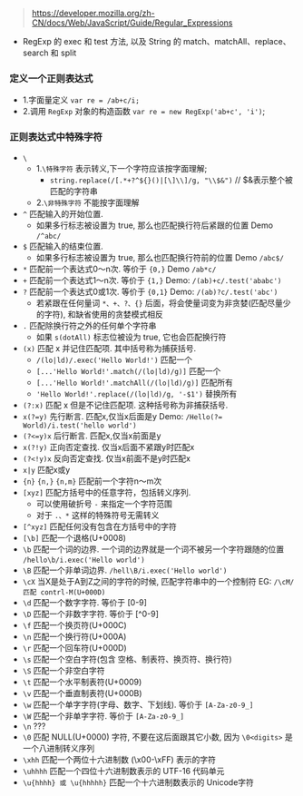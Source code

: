 > https://developer.mozilla.org/zh-CN/docs/Web/JavaScript/Guide/Regular_Expressions
- RegExp 的 exec 和 test 方法, 以及 String 的 match、matchAll、replace、search 和 split

### 定义一个正则表达式
- 1.字面量定义 `var re = /ab+c/i;`
- 2.调用 `RegExp` 对象的构造函数 `var re = new RegExp('ab+c', 'i')`;

### 正则表达式中特殊字符
- `\`
  - 1.`\特殊字符` 表示转义,下一个字符应该按字面理解;
    - `string.replace(/[.*+?^${}()|[\]\\]/g, "\\$&")` // $&表示整个被匹配的字符串
  - 2.`\非特殊字符` 不能按字面理解
- `^` 匹配输入的开始位置.
	- 如果多行标志被设置为 true, 那么也匹配换行符后紧跟的位置 Demo `/^abc/`
- `$` 匹配输入的结束位置.
	- 如果多行标志被设置为 true, 那么也匹配换行符前的位置 Demo `/abc$/`
- `*` 匹配前一个表达式0～n次. 等价于 `{0,}` Demo `/ab*c/`
- `+` 匹配前一个表达式1～n次. 等价于 `{1,}` Demo: `/(ab)+c/.test('ababc')`
- `?` 匹配前一个表达式0或1次. 等价于 `{0,1}` Demo: `/(ab)?c/.test('abc')`
	- 若紧跟在任何量词 `*、+、?、{}` 后面，将会使量词变为非贪婪(匹配尽量少的字符), 和缺省使用的贪婪模式相反
- `.` 匹配除换行符之外的任何单个字符串
	- 如果 `s(dotAll)` 标志位被设为 true, 它也会匹配换行符
- `(x)` 匹配 x 并记住匹配项. 其中括号称为捕获括号.
	- `/(lo|ld)/.exec('Hello World!')` 匹配一个
	- `[...'Hello World!'.match(/(lo|ld)/g)]` 匹配一个
	- `[...'Hello World!'.matchAll(/(lo|ld)/g)]` 匹配所有
	- `'Hello World!'.replace(/(lo|ld)/g, '-$1')` 替换所有
- `(?:x)` 匹配 x 但是不记住匹配项. 这种括号称为非捕获括号.
- `x(?=y)` 先行断言. 匹配x,仅当x后面是y Demo: `/Hello(?= World)/i.test('hello world')`
- `(?<=y)x` 后行断言. 匹配x,仅当x前面是y
- `x(?!y)` 正向否定查找. 仅当x后面不紧跟y时匹配x
- `(?<!y)x` 反向否定查找. 仅当x前面不是y时匹配x
- `x|y` 匹配x或y
- `{n}` `{n,}` `{n,m}` 匹配前一个字符n～m次
- `[xyz]` 匹配方括号中的任意字符，包括转义序列.
	- 可以使用破折号 `-` 来指定一个字符范围
	- 对于 `.、*` 这样的特殊符号无需转义
- `[^xyz]` 匹配任何没有包含在方括号中的字符
- `[\b]` 匹配一个退格(U+0008)
- `\b` 匹配一个词的边界. 一个词的边界就是一个词不被另一个字符跟随的位置 `/hello\b/i.exec('Hello world')`
- `\B` 匹配一个非单词边界. `/hell\B/i.exec('Hello world')`
- `\cX` 当X是处于A到Z之间的字符的时候, 匹配字符串中的一个控制符 EG: `/\cM/ 匹配 contrl-M(U+000D)`
- `\d` 匹配一个数字字符. 等价于 [0-9]
- `\D` 匹配一个非数字字符. 等价于 [^0-9]
- `\f` 匹配一个换页符(U+000C)
- `\n` 匹配一个换行符(U+000A)
- `\r` 匹配一个回车符(U+000D)
- `\s` 匹配一个空白字符(包含 空格、制表符、换页符、换行符)
- `\S` 匹配一个非空白字符
- `\t` 匹配一个水平制表符(U+0009)
- `\v` 匹配一个垂直制表符(U+000B)
- `\w` 匹配一个单字字符(字母、数字、下划线). 等价于 `[A-Za-z0-9_]`
- `\W` 匹配一个非单字字符. 等价于 `[A-Za-z0-9_]`
- `\n` ???
- `\0` 匹配 NULL(U+0000) 字符, 不要在这后面跟其它小数, 因为 `\0<digits>` 是一个八进制转义序列
- `\xhh` 匹配一个两位十六进制数 (\x00-\xFF) 表示的字符
- `\uhhhh` 匹配一个四位十六进制数表示的 UTF-16 代码单元
- `\u{hhhh} 或 \u{hhhhh}` 匹配一个十六进制数表示的 Unicode字符